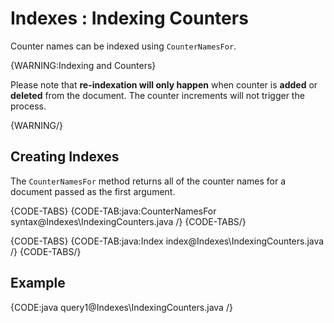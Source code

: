 ﻿# Indexes : Indexing Counters

Counter names can be indexed using `CounterNamesFor`. 

{WARNING:Indexing and Counters}

Please note that **re-indexation will only happen** when counter is **added** or **deleted** from the document. The counter increments will not trigger the process.

{WARNING/}

## Creating Indexes

The `CounterNamesFor` method returns all of the counter names for a document passed as the first argument.

{CODE-TABS}
{CODE-TAB:java:CounterNamesFor syntax@Indexes\IndexingCounters.java /}
{CODE-TABS/}

{CODE-TABS}
{CODE-TAB:java:Index index@Indexes\IndexingCounters.java /}
{CODE-TABS/}

## Example

{CODE:java query1@Indexes\IndexingCounters.java /}
